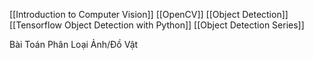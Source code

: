 [[Introduction to Computer Vision]]
[[OpenCV]]
[[Object Detection]]
[[Tensorflow Object Detection with Python]]
[[Object Detection Series]]


Bài Toán Phân Loại Ảnh/Đồ Vật

